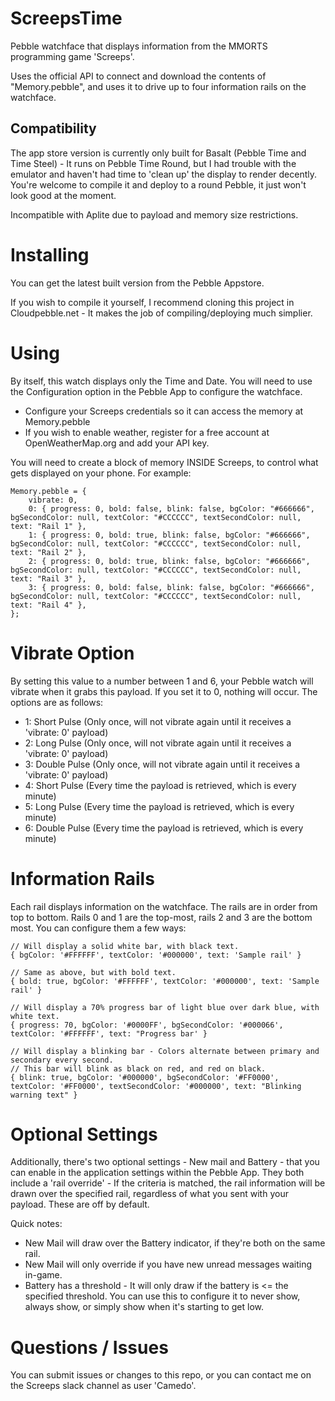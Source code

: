 # ScreepsTime
Pebble watchface that displays information from the MMORTS programming game 'Screeps'.

Uses the official API to connect and download the contents of "Memory.pebble", and uses it to drive up to four information rails on the watchface.

## Compatibility
The app store version is currently only built for Basalt (Pebble Time and Time Steel) - It runs on Pebble Time Round, but I had trouble with the emulator and haven't had time to 'clean up' the display to render decently. You're welcome to compile it and deploy to a round Pebble, it just won't look good at the moment.

Incompatible with Aplite due to payload and memory size restrictions. 

# Installing
You can get the latest built version from the Pebble Appstore.

If you wish to compile it yourself, I recommend cloning this project in Cloudpebble.net - It makes the job of compiling/deploying much simplier.

# Using
By itself, this watch displays only the Time and Date. You will need to use the Configuration option in the Pebble App to configure the watchface.

* Configure your Screeps credentials so it can access the memory at Memory.pebble
* If you wish to enable weather, register for a free account at OpenWeatherMap.org and add your API key.

You will need to create a block of memory INSIDE Screeps, to control what gets displayed on your phone. For example:
```
Memory.pebble = {
	vibrate: 0,
	0: { progress: 0, bold: false, blink: false, bgColor: "#666666", bgSecondColor: null, textColor: "#CCCCCC", textSecondColor: null, text: "Rail 1" },
	1: { progress: 0, bold: true, blink: false, bgColor: "#666666", bgSecondColor: null, textColor: "#CCCCCC", textSecondColor: null, text: "Rail 2" },
	2: { progress: 0, bold: true, blink: false, bgColor: "#666666", bgSecondColor: null, textColor: "#CCCCCC", textSecondColor: null, text: "Rail 3" },
	3: { progress: 0, bold: false, blink: false, bgColor: "#666666", bgSecondColor: null, textColor: "#CCCCCC", textSecondColor: null, text: "Rail 4" },
};
```

# Vibrate Option
By setting this value to a number between 1 and 6, your Pebble watch will vibrate when it grabs this payload. If you set it to 0, nothing will occur. The options are as follows:
* 1: Short Pulse (Only once, will not vibrate again until it receives a 'vibrate: 0' payload)
* 2: Long Pulse (Only once, will not vibrate again until it receives a 'vibrate: 0' payload)
* 3: Double Pulse (Only once, will not vibrate again until it receives a 'vibrate: 0' payload)
* 4: Short Pulse (Every time the payload is retrieved, which is every minute)
* 5: Long Pulse (Every time the payload is retrieved, which is every minute)
* 6: Double Pulse (Every time the payload is retrieved, which is every minute)

# Information Rails
Each rail displays information on the watchface. The rails are in order from top to bottom. Rails 0 and 1 are the top-most, rails 2 and 3 are the bottom most. You can configure them a few ways:
```
// Will display a solid white bar, with black text.
{ bgColor: '#FFFFFF', textColor: '#000000', text: 'Sample rail' }

// Same as above, but with bold text.
{ bold: true, bgColor: '#FFFFFF', textColor: '#000000', text: 'Sample rail' }

// Will display a 70% progress bar of light blue over dark blue, with white text.
{ progress: 70, bgColor: '#0000FF', bgSecondColor: '#000066', textColor: '#FFFFFF', text: "Progress bar' }

// Will display a blinking bar - Colors alternate between primary and secondary every second.
// This bar will blink as black on red, and red on black.
{ blink: true, bgColor: '#000000', bgSecondColor: '#FF0000', textColor: '#FF0000', textSecondColor: '#000000', text: "Blinking warning text" }
```

# Optional Settings
Additionally, there's two optional settings - New mail and Battery - that you can enable in the application settings within the Pebble App. They both include a 'rail override' - If the criteria is matched, the rail information will be drawn over the specified rail, regardless of what you sent with your payload. These are off by default.

Quick notes:
* New Mail will draw over the Battery indicator, if they're both on the same rail.
* New Mail will only override if you have new unread messages waiting in-game.
* Battery has a threshold - It will only draw if the battery is <= the specified threshold. You can use this to configure it to never show, always show, or simply show when it's starting to get low.

# Questions / Issues
You can submit issues or changes to this repo, or you can contact me on the Screeps slack channel as user 'Camedo'. 
